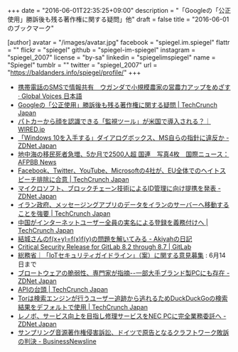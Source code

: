 +++
date = "2016-06-01T22:35:25+09:00"
description = "「Googleの「公正使用」勝訴後も残る著作権に関する疑問」他"
draft = false
title = "2016-06-01 のブックマーク"

[author]
  avatar = "/images/avatar.jpg"
  facebook = "spiegel.im.spiegel"
  flattr = ""
  flickr = "spiegel"
  github = "spiegel-im-spiegel"
  instagram = "spiegel_2007"
  license = "by-sa"
  linkedin = "spiegelimspiegel"
  name = "Spiegel"
  tumblr = ""
  twitter = "spiegel_2007"
  url = "https://baldanders.info/spiegel/profile/"
+++

- [携帯電話のSMSで情報共有　ウガンダで小規模農家の営農力アップをめざす · Global Voices 日本語](https://jp.globalvoices.org/2016/06/01/40290/)
- [Googleの「公正使用」勝訴後も残る著作権に関する疑問 | TechCrunch Japan](http://jp.techcrunch.com/2016/05/31/20160527copyright-questions-remain-after-googles-fair-use-victory/)
- [パトカーから顔を認識できる「監視ツール」が米国で導入される？｜WIRED.jp](http://wired.jp/2016/05/31/triple-threat-the-all-in-one-lpr-speedometer-and-facial-recognition-scanner/)
- [「Windows 10を入手する」ダイアログボックス、MS自らの指針に違反か - ZDNet Japan](http://japan.zdnet.com/article/35083458/)
- [地中海の移民死者急増、5か月で2500人超 国連　写真4枚　国際ニュース：AFPBB News](http://www.afpbb.com/articles/-/3088965)
- [Facebook、Twitter、YouTube、Microsoftの4社が、EU全体でのヘイトスピーチ排除に合意 | TechCrunch Japan](http://jp.techcrunch.com/2016/06/01/20160531facebook-twitter-youtube-and-microsoft-agree-to-remove-hate-speech-across-the-eu/)
- [マイクロソフト、ブロックチェーン技術によるID管理に向け提携を発表 - ZDNet Japan](http://japan.zdnet.com/article/35083525/)
- [イラン政府、メッセージングアプリのデータをイランのサーバーへ移動することを強要 | TechCrunch Japan](http://jp.techcrunch.com/2016/05/31/20160530iran-forces-messaging-apps-to-move-data-to-iranian-servers/)
- [中国がインターネットユーザー全員の実名による登録を義務付けへ | TechCrunch Japan](http://jp.techcrunch.com/2016/06/01/20160601china-attempts-to-reinforce-real-name-registration-for-internet-users/)
- [結城さんのf(x+y)=f(x)f(y)の問題を解いてみる - Akiyahの日記](http://akiyah.hatenablog.com/entry/2016/05/29/013944)
- [Critical Security Release for GitLab 8.2 through 8.7 | GitLab](https://about.gitlab.com/2016/05/02/cve-2016-4340-patches/)
- [総務省｜「IoTセキュリティガイドライン」（案）に関する意見募集](http://www.soumu.go.jp/menu_news/s-news/01ryutsu03_02000107.html) : 6月14日まで
- [ブロートウェアの脆弱性、専門家が指摘--一部大手ブランド製PCにも存在 - ZDNet Japan](http://japan.zdnet.com/article/35083530/)
- [APIの台頭 | TechCrunch Japan](http://jp.techcrunch.com/2016/05/31/20160521the-rise-of-apis/)
- [Torは検索エンジンが行うユーザー追跡から逃れるためDuckDuckGoの検索結果をデフォルトで使用 | TechCrunch Japan](http://jp.techcrunch.com/2016/05/31/20160531tor-switches-to-duckduckgo-search-results-by-default/)
- [レノボ、サービス向上を目指し修理サービスをNEC PCに完全業務委託へ - ZDNet Japan](http://japan.zdnet.com/article/35083502/)
- [サンプリング音源著作権侵害訴訟、ドイツで原告となるクラフトワーク敗訴の判決 - BusinessNewsline](http://business.newsln.jp/news/201605311030310000.html)
